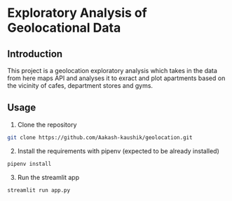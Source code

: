 # Exploratory Analysis of Geolocational Data

## Introduction

This project is a geolocation exploratory analysis which takes in the data from here maps API and analyses it to exract and plot apartments based on the vicinity of cafes, department stores and gyms. 

## Usage

1. Clone the repository
``` bash
git clone https://github.com/Aakash-kaushik/geolocation.git

```
2. Install the requirements with pipenv (expected to be already installed)
``` bash
pipenv install
```
3. Run the streamlit app
``` bash
streamlit run app.py
```

